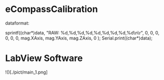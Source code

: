 # eCompassCalibration

dataformat:

  sprintf((char*)data, "RAW: %d,%d,%d,%d,%d,%d,%d,%d,%d\n\r", 0, 0, 0, 0, 0, 0, mag.XAxis, mag.YAxis, mag.ZAxis, 0 );
  Serial.print((char*)data);

# LabView Software

!()[./pict/main_1.png]
